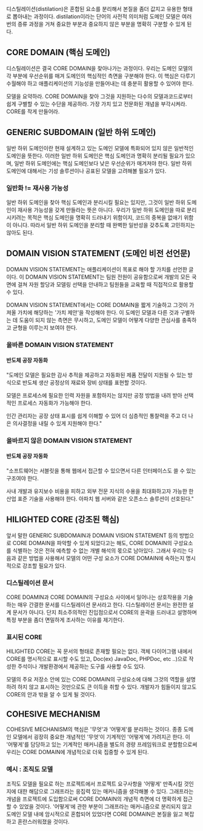 디스틸레이션(distilation)은 혼합된 요소를 분리해서 본질을 좀더 값지고 유용한 형태로 뽑아내는 과정이다. distilation이라는 단어의 사전적 의미처럼 도메인 모델은 여러 번의 증류 과정을 거쳐 중요한 부분과 중요하지 않은 부분을 명확히 구분할 수 있게 된다.

## CORE DOMAIN (핵심 도메인)

디스틸레이션은 결국 CORE DOMAIN을 찾아나가는 과정이다. 우리는 도메인 모델의 각 부분에 우선순위를 매겨 도메인의 핵심적인 측면을 구분해야 한다. 이 핵심은 다루기 수월해야 하고 애플리케이션의 기능성을 만들어내는 데 충분히 활용할 수 있어야 한다.

모델을 요약하라. CORE DOMAIN을 찾아 그것을 지원하는 다수의 모델과코드로부터 쉽게 구별할 수 있는 수단을 제공하라. 가장 가치 있고 전문화된 개념을 부각시켜라. CORE를 작게 만들어라.

## GENERIC SUBDOMAIN (일반 하위 도메인)

일반 하위 도메인이란 현재 설계하고 있는 도메인 모델에 특화되어 있지 않은 일반적인 도메인을 뜻한다. 이러한 일반 하위 도메인은 핵심 도메인과 명확히 분리될 필요가 있으며, 일반 하위 도메인에는 핵심 도메인보다 낮은 우선순위가 매겨져야 한다. 일반 하위 도메인에 대해서는 기성 솔루션이나 공표된 모델을 고려해볼 필요가 있다.

### 일반화 != 재사용 가능성

일반 하위 도메인을 찾아 핵심 도메인과 분리시킬 필요는 있지만, 그것이 일반 하위 도메인이 재사용 가능성을 갖게 만들라는 뜻은 아니다. 우리가 일반 하위 도메인을 따로 분리시키려는 목적은 핵심 도메인을 명확히 드러내기 위함이지, 코드의 중복을 없애기 위함이 아니다. 따라서 일반 하위 도메인을 분리할 때 완벽한 일반성을 갖추도록 고민하지는 않아도 된다.

## DOMAIN VISION STATEMENT (도메인 비전 선언문)

DOMAIN VISION STATEMENT는 애플리케이션이 목표로 해야 할 가치를 선언한 글이다. 이 DOMAIN VISION STATEMENT는 팀원 전원이 공유함으로써 개발의 모든 국면에 걸쳐 자원 할당과 모델링 선택을 안내하고 팀원들을 교육할 때 직접적으로 활용할 수 있다.

DOMAIN VISION STATEMENT에서는 CORE DOMAIN을 짧게 기술하고 그것이 가져올 가치에 해당하는 '가치 제안'을 작성해야 한다. 이 도메인 모델과 다른 것과 구별하는 데 도움이 되지 않는 측면은 무시하고, 도메인 모델이 어떻게 다양한 관심사를 충족하고 균형을 이루는지 보여야 한다.

### 올바른 DOMAIN VISION STATEMENT

#### 반도체 공장 자동화

"도메인 모델은 필요한 감사 추적을 제공하고 자동화된 제품 전달이 지원될 수 있는 방식으로 반도체 생산 공정상의 재료와 장비 상태를 표현할 것이다.

모델은 프로세스에 필요한 인력 자원을 포함하지는 않지만 공정 방법을 내려 받아 선택적인 프로세스 자동화가 가능해야 한다.

인간 관리자는 공장 상태 표시를 쉽게 이해할 수 있어 더 심층적인 통찰력을 주고 더 나은 의사결정을 내릴 수 있게 지원해야 한다."

### 올바르지 않은 DOMAIN VISION STATEMENT

#### 반도체 공장 자동화

"소프트웨어는 서블릿을 통해 웹에서 접근할 수 있으면서 다른 인터페이스도 쓸 수 있는 구조여야 한다.

사내 개발과 유지보수 비용을 피하고 외부 전문 지식의 수용을 최대화하고자 가능한 한 산업 표준 기술을 사용해야 한다. 아파치 웹 서버와 같은 오픈소스 솔루션이 선호된다."

## HILIGHTED CORE (강조된 핵심)

앞서 말한 GENERIC SUBDOMAIN과 DOMAIN VISION STATEMENT 등의 방법으로 CORE DOMAIN을 파악할 수 있게 되었다고는 해도, CORE DOMAIN의 구성요소를 식별하는 것은 전혀 예측할 수 없는 개별 해석의 몫으로 남아있다. 그래서 우리는 다음과 같은 방법을 사용해서 모델의 어떤 구성 요소가 CORE DOMAIN에 속하는지 명시적으로 강조할 필요가 있다.

### 디스틸레이션 문서

CORE DOAMIN과 CORE DOMAIN의 구성요소 사이에서 일어나는 상호작용을 기술하는 매우 간결한 문서를 디스틸레이션 문서라고 한다. 디스틸레이션 문서는 완전한 설계 문서가 아니다. 단지 최소주의적인 진입점으로서 CORE의 윤곽을 드러내고 설명하며 특정 부분을 좀더 면밀하게 조사하는 이유를 제기한다.

### 표시된 CORE

HILIGHTED CORE는 꼭 문서의 형태로 존재할 필요는 없다. 객체 다이어그램 내에서 CORE를 명시적으로 표시할 수도 있고, Doc(ex) JavaDoc, PHPDoc, etc ..)으로 작성한 주석이나 개발환경에서 제공하는 도구를 사용할 수도 있다.

모델의 주요 저장소 안에 있는 CORE DOMAIN의 구성요소에 대해 그것의 역할을 설명하려 하지 않고 표시하는 것만으로도 큰 이득을 취할 수 있다. 개발자가 힘들이지 않고도 CORE의 안과 밖을 알 수 있게 될 것이다.

## COHESIVE MECHANISM

COHESIVE MECHANISM의 핵심은 '무엇'과 '어떻게'를 분리하는 것이다. 종종 도메인 모델에서 굉장히 중요한 개념적인 '무엇'이 기계적인 '어떻게'에 가려지곤 한다. 이 '어떻게'를 담당하고 있는 기계적인 매커니즘을 별도의 경량 프레임워크로 분할함으로써 우리는 CORE DOMAIN에 개념적으로 더욱 집중할 수 있게 된다.

### 예시 : 조직도 모델

조직도 모델을 필요로 하는 프로젝트에서 프로젝트 요구사항을 '어떻게' 만족시킬 것인지에 대한 해답으로 그래프라는 응집력 있는 매커니즘을 생각해볼 수 있다. 그래프라는 개념을 프로젝트에 도입함으로써 CORE DOMAIN의 개념적 측면에 더 명확하게 접근할 수 있었을 것이다. '어떻게'에 관한 부분이 그래프라는 매커니즘으로 분리되지 않고 도메인 모델 내에 암시적으로 혼합되어 있었다면 CORE DOMAIN은 본질을 잃고 복잡하고 혼란스러워졌을 것이다.
